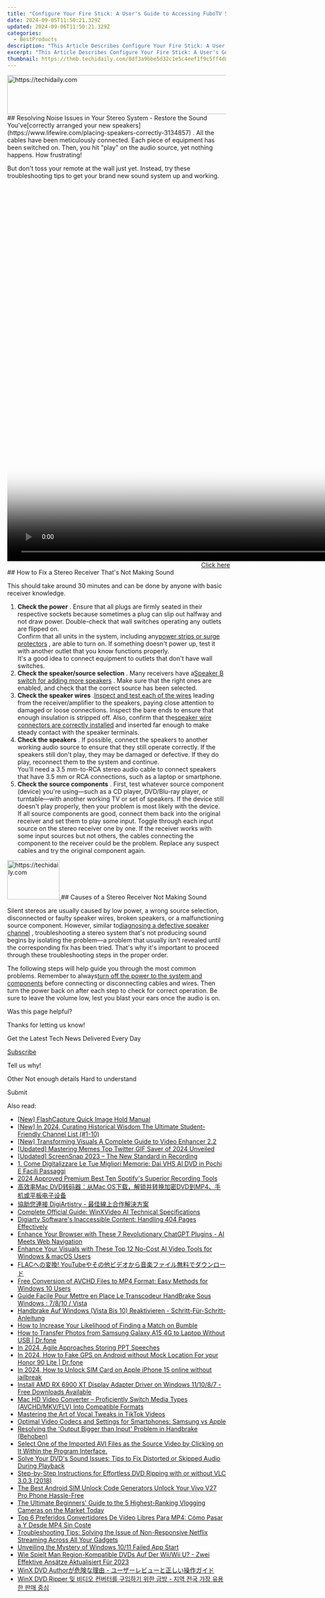 ```yaml
---
title: "Configure Your Fire Stick: A User's Guide to Accessing FuboTV Services"
date: 2024-09-05T11:50:21.329Z
updated: 2024-09-06T11:50:21.329Z
categories:
  - BestProducts
description: "This Article Describes Configure Your Fire Stick: A User's Guide to Accessing FuboTV Services"
excerpt: "This Article Describes Configure Your Fire Stick: A User's Guide to Accessing FuboTV Services"
thumbnail: https://thmb.techidaily.com/8df3a9bbe5d32c1e5c4eef1f9c5ff4d8504e6e33195196712a21a9cd7ef927c8.jpg
---
```


<!-- affiliate ads begin -->
<a href="https://ephamedtechinc.pxf.io/c/5597632/2136622/26400" target="_top" id="2136622">
  <img src="//a.impactradius-go.com/display-ad/26400-2136622" border="0" alt="https://techidaily.com" width="728" height="90"/>
</a>
<img height="0" width="0" src="https://ephamedtechinc.pxf.io/i/5597632/2136622/26400" style="position:absolute;visibility:hidden;" border="0" />
<!-- affiliate ads end -->
## Resolving Noise Issues in Your Stereo System - Restore the Sound
 You've[correctly arranged your new speakers](https://www.lifewire.com/placing-speakers-correctly-3134857) . All the cables have been meticulously connected. Each piece of equipment has been switched on. Then, you hit "play" on the audio source, yet nothing happens. How frustrating!

 But don't toss your remote at the wall just yet. Instead, try these troubleshooting tips to get your brand new sound system up and working.

<!-- affiliate ads begin -->
<span id="701707">
					<video width="1536" height="864" style="cursor:pointer"
           poster="//a.impactradius-go.com/display-clicktoplayimage/701707.png"
           onclick="if(!this.playClicked){this.play();this.setAttribute('controls',true);this.playClicked=true;}">
	   <source src="//a.impactradius-go.com/display-ad/7443-701707">
	   <img src="//a.impactradius-go.com/display-clicktoplayimage/701707.png" style="border: none; height: 100%; width: 100%; object-fit: contain">
	</video>
	<div style="width:960px;text-align:center"><a href="javascript:window.open(decodeURIComponent('https%3A%2F%2Fappsumo.8odi.net%2Fc%2F5597632%2F701707%2F7443'), '_blank');void(0);">Click here</a></div>
</span>
<img height="0" width="0" src="https://imp.pxf.io/i/5597632/701707/7443" style="position:absolute;visibility:hidden;" border="0" />
<!-- affiliate ads end -->
## How to Fix a Stereo Receiver That's Not Making Sound

 This should take around 30 minutes and can be done by anyone with basic receiver knowledge.

1. **Check the power** . Ensure that all plugs are firmly seated in their respective sockets because sometimes a plug can slip out halfway and not draw power. Double-check that wall switches operating any outlets are flipped on.  
 Confirm that all units in the system, including any[power strips or surge protectors](https://www.lifewire.com/surge-protectors-4145796) , are able to turn on. If something doesn't power up, test it with another outlet that you know functions properly.  
 It's a good idea to connect equipment to outlets that don't have wall switches.
2. **Check the speaker/source selection** . Many receivers have a[Speaker B switch for adding more speakers](https://www.lifewire.com/benefits-of-adding-speakers-using-b-switch-3134657) . Make sure that the right ones are enabled, and check that the correct source has been selected.
3. **Check the speaker wires** .[Inspect and test each of the wires](https://www.lifewire.com/quickly-test-speaker-connections-3135135) leading from the receiver/amplifier to the speakers, paying close attention to damaged or loose connections. Inspect the bare ends to ensure that enough insulation is stripped off. Also, confirm that the[speaker wire connectors are correctly installed](https://www.lifewire.com/choose-different-speakerwire-connectors-4135435) and inserted far enough to make steady contact with the speaker terminals.
4. **Check the speakers** . If possible, connect the speakers to another working audio source to ensure that they still operate correctly. If the speakers still don't play, they may be damaged or defective. If they do play, reconnect them to the system and continue.  
 You'll need a 3.5 mm-to-RCA stereo audio cable to connect speakers that have 3.5 mm or RCA connections, such as a laptop or smartphone.
5. **Check the source components** . First, test whatever source component (device) you're using—such as a CD player, DVD/Blu-ray player, or turntable—with another working TV or set of speakers. If the device still doesn't play properly, then your problem is most likely with the device.  
 If all source components are good, connect them back into the original receiver and set them to play some input. Toggle through each input source on the stereo receiver one by one. If the receiver works with some input sources but not others, the cables connecting the component to the receiver could be the problem. Replace any suspect cables and try the original component again.

<!-- affiliate ads begin -->
<a href="https://aligracehair.sjv.io/c/5597632/2115924/19272" target="_top" id="2115924">
  <img src="//a.impactradius-go.com/display-ad/19272-2115924" border="0" alt="https://techidaily.com" width="120" height="90"/>
</a>
<img height="0" width="0" src="https://aligracehair.sjv.io/i/5597632/2115924/19272" style="position:absolute;visibility:hidden;" border="0" />
<!-- affiliate ads end -->
## Causes of a Stereo Receiver Not Making Sound

 Silent stereos are usually caused by low power, a wrong source selection, disconnected or faulty speaker wires, broken speakers, or a malfunctioning source component. However, similar to[diagnosing a defective speaker channel](https://www.lifewire.com/troubleshoot-speaker-channel-3135138) , troubleshooting a stereo system that's not producing sound begins by isolating the problem—a problem that usually isn't revealed until the corresponding fix has been tried. That's why it's important to proceed through these troubleshooting steps in the proper order.

 The following steps will help guide you through the most common problems. Remember to always[turn off the power to the system and components](https://www.lifewire.com/reboot-your-stereo-3135144) before connecting or disconnecting cables and wires. Then turn the power back on after each step to check for correct operation. Be sure to leave the volume low, lest you blast your ears once the audio is on.

Was this page helpful?

Thanks for letting us know!

 Get the Latest Tech News Delivered Every Day

[Subscribe](https://www.lifewire.com/#)

Tell us why!

 Other  Not enough details  Hard to understand

 Submit

<ins class="adsbygoogle"
     style="display:block"
     data-ad-format="autorelaxed"
     data-ad-client="ca-pub-7571918770474297"
     data-ad-slot="1223367746"></ins>



<ins class="adsbygoogle"
     style="display:block"
     data-ad-client="ca-pub-7571918770474297"
     data-ad-slot="8358498916"
     data-ad-format="auto"
     data-full-width-responsive="true"></ins>

<span class="atpl-alsoreadstyle">Also read:</span>
<div><ul>
<li><a href="https://video-screen-grab.techidaily.com/new-flashcapture-quick-image-hold-manual/"><u>[New] FlashCapture  Quick Image Hold Manual</u></a></li>
<li><a href="https://facebook-record-videos.techidaily.com/new-in-2024-curating-historical-wisdom-the-ultimate-student-friendly-channel-list-1-10/"><u>[New] In 2024, Curating Historical Wisdom  The Ultimate Student-Friendly Channel List (#1-10)</u></a></li>
<li><a href="https://fox-direct.techidaily.com/new-transforming-visuals-a-complete-guide-to-video-enhancer-22/"><u>[New] Transforming Visuals  A Complete Guide to Video Enhancer 2.2</u></a></li>
<li><a href="https://twitter-clips.techidaily.com/updated-mastering-memes-top-twitter-gif-saver-of-2024-unveiled/"><u>[Updated] Mastering Memes  Top Twitter GIF Saver of 2024 Unveiled</u></a></li>
<li><a href="https://screen-mirroring-recording.techidaily.com/updated-screensnap-2023-the-new-standard-in-recording/"><u>[Updated] ScreenSnap 2023 – The New Standard in Recording</u></a></li>
<li><a href="https://techtrends.techidaily.com/1-come-digitalizzare-le-tue-migliori-memorie-dai-vhs-al-dvd-in-pochi-e-facili-passaggi/"><u>1. Come Digitalizzare Le Tue Migliori Memorie: Dai VHS Al DVD in Pochi E Facili Passaggi</u></a></li>
<li><a href="https://screen-recording.techidaily.com/2024-approved-premium-best-ten-spotifys-superior-recording-tools/"><u>2024 Approved  Premium Best Ten  Spotify's Superior Recording Tools</u></a></li>
<li><a href="https://techtrends.techidaily.com/mac-dvdmac-osdvdmp4/"><u>高效率Mac DVD转码器：从Mac OS下载，解锁并转换加密DVD到MP4、手机或平板电子设备</u></a></li>
<li><a href="https://techtrends.techidaily.com/1725287091246-digiartistry/"><u>協助您連接 DigiArtistry - 最佳線上合作解決方案</u></a></li>
<li><a href="https://techtrends.techidaily.com/complete-official-guide-winxvideo-ai-technical-specifications/"><u>Complete Official Guide: WinXVideo AI Technical Specifications</u></a></li>
<li><a href="https://techtrends.techidaily.com/digiarty-softwares-inaccessible-content-handling-404-pages-effectively/"><u>Digiarty Software's Inaccessible Content: Handling 404 Pages Effectively</u></a></li>
<li><a href="https://tech-revival.techidaily.com/enhance-your-browser-with-these-7-revolutionary-chatgpt-plugins-ai-meets-web-navigation/"><u>Enhance Your Browser with These 7 Revolutionary ChatGPT Plugins - AI Meets Web Navigation</u></a></li>
<li><a href="https://techtrends.techidaily.com/enhance-your-visuals-with-these-top-12-no-cost-ai-video-tools-for-windows-and-macos-users/"><u>Enhance Your Visuals with These Top 12 No-Cost AI Video Tools for Windows & macOS Users</u></a></li>
<li><a href="https://techtrends.techidaily.com/flac-youtube/"><u>FLACへの変換! YouTubeやその他ビデオから音楽ファイル無料でダウンロード</u></a></li>
<li><a href="https://some-knowledge.techidaily.com/free-conversion-of-avchd-files-to-mp4-format-easy-methods-for-windows-10-users/"><u>Free Conversion of AVCHD Files to MP4 Format: Easy Methods for Windows 10 Users</u></a></li>
<li><a href="https://techtrends.techidaily.com/guide-facile-pour-mettre-en-place-le-transcodeur-handbrake-sous-windows-7810-vista/"><u>Guide Facile Pour Mettre en Place Le Transcodeur HandBrake Sous Windows : 7/8/10 / Vista</u></a></li>
<li><a href="https://techtrends.techidaily.com/handbrake-auf-windows-vista-bis-10-reaktivieren-schritt-fur-schritt-anleitung/"><u>Handbrake Auf Windows (Vista Bis 10) Reaktivieren - Schritt-Für-Schritt-Anleitung</u></a></li>
<li><a href="https://technical-tips.techidaily.com/how-to-increase-your-likelihood-of-finding-a-match-on-bumble/"><u>How to Increase Your Likelihood of Finding a Match on Bumble</u></a></li>
<li><a href="https://android-transfer.techidaily.com/how-to-transfer-photos-from-samsung-galaxy-a15-4g-to-laptop-without-usb-drfone-by-drfone-transfer-from-android-transfer-from-android/"><u>How to Transfer Photos from Samsung Galaxy A15 4G to Laptop Without USB | Dr.fone</u></a></li>
<li><a href="https://visual-screen-recording.techidaily.com/in-2024-agile-approaches-storing-ppt-speeches/"><u>In 2024, Agile Approaches  Storing PPT Speeches</u></a></li>
<li><a href="https://android-location.techidaily.com/in-2024-how-to-fake-gps-on-android-without-mock-location-for-your-honor-90-lite-drfone-by-drfone-virtual/"><u>In 2024, How to Fake GPS on Android without Mock Location For your Honor 90 Lite | Dr.fone</u></a></li>
<li><a href="https://sim-unlock.techidaily.com/in-2024-how-to-unlock-sim-card-on-apple-iphone-15-online-without-jailbreak-by-drfone-ios/"><u>In 2024, How to Unlock SIM Card on Apple iPhone 15 online without jailbreak</u></a></li>
<li><a href="https://hardware-updates.techidaily.com/install-amd-rx-6900-xt-display-adapter-driver-on-windows-111087-free-downloads-available/"><u>Install AMD RX 6900 XT Display Adapter Driver on Windows 11/10/8/7 - Free Downloads Available</u></a></li>
<li><a href="https://techtrends.techidaily.com/mac-hd-video-converter-proficiently-switch-media-types-avchdmkvflv-into-compatible-formats/"><u>Mac HD Video Converter – Proficiently Switch Media Types (AVCHD/MKV/FLV) Into Compatible Formats</u></a></li>
<li><a href="https://tiktok-clips.techidaily.com/mastering-the-art-of-vocal-tweaks-in-tiktok-videos/"><u>Mastering the Art of Vocal Tweaks in TikTok Videos</u></a></li>
<li><a href="https://techtrends.techidaily.com/optimal-video-codecs-and-settings-for-smartphones-samsung-vs-apple/"><u>Optimal Video Codecs and Settings for Smartphones: Samsung vs Apple</u></a></li>
<li><a href="https://techtrends.techidaily.com/resolving-the-output-bigger-than-input-problem-in-handbrake-behoben/"><u>Resolving the 'Output Bigger than Input' Problem in Handbrake (Behoben)</u></a></li>
<li><a href="https://techtrends.techidaily.com/select-one-of-the-imported-avi-files-as-the-source-video-by-clicking-on-it-within-the-program-interface/"><u>Select One of the Imported AVI Files as the Source Video by Clicking on It Within the Program Interface.</u></a></li>
<li><a href="https://discover-alternatives.techidaily.com/solve-your-dvds-sound-issues-tips-to-fix-distorted-or-skipped-audio-during-playback/"><u>Solve Your DVD's Sound Issues: Tips to Fix Distorted or Skipped Audio During Playback</u></a></li>
<li><a href="https://techtrends.techidaily.com/step-by-step-instructions-for-effortless-dvd-ripping-with-or-without-vlc-303-2018/"><u>Step-by-Step Instructions for Effortless DVD Ripping with or without VLC 3.0.3 (2018)</u></a></li>
<li><a href="https://sim-unlock.techidaily.com/the-best-android-sim-unlock-code-generators-unlock-your-vivo-v27-pro-phone-hassle-free-by-drfone-android/"><u>The Best Android SIM Unlock Code Generators Unlock Your Vivo V27 Pro Phone Hassle-Free</u></a></li>
<li><a href="https://techtrends.techidaily.com/the-ultimate-beginners-guide-to-the-5-highest-ranking-vlogging-cameras-on-the-market-today/"><u>The Ultimate Beginners' Guide to the 5 Highest-Ranking Vlogging Cameras on the Market Today</u></a></li>
<li><a href="https://techtrends.techidaily.com/top-6-preferidos-convertidores-de-video-libres-para-mp4-como-pasar-a-y-desde-mp4-sin-coste/"><u>Top 6 Preferidos Convertidores De Vídeo Libres Para MP4: Cómo Pasar a Y Desde MP4 Sin Coste</u></a></li>
<li><a href="https://techtrends.techidaily.com/troubleshooting-tips-solving-the-issue-of-non-responsive-netflix-streaming-across-all-your-gadgets/"><u>Troubleshooting Tips: Solving the Issue of Non-Responsive Netflix Streaming Across All Your Gadgets</u></a></li>
<li><a href="https://win11-tips.techidaily.com/unveiling-the-mystery-of-windows-1011-failed-app-start/"><u>Unveiling the Mystery of Windows 10/11 Failed App Start</u></a></li>
<li><a href="https://techtrends.techidaily.com/wie-spielt-man-region-kompatible-dvds-auf-der-wiiwii-u-zwei-effektive-ansatze-aktualisiert-fur-2023/"><u>Wie Spielt Man Region-Kompatible DVDs Auf Der Wii/Wii U? - Zwei Effektive Ansätze Aktualisiert Für 2023</u></a></li>
<li><a href="https://techtrends.techidaily.com/1725290516070-winx-dvd-author/"><u>WinX DVD Authorが危険な理由 - ユーザーレビューと正しい操作ガイド</u></a></li>
<li><a href="https://techtrends.techidaily.com/1725285378512-winx-dvd-ripper/"><u>WinX DVD Ripper 및 비디오 컨버터를 구입하기 위한 금방 - 지역 전국 가장 유용한 판매 중심</u></a></li>
</ul></div>
